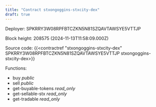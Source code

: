 ```yaml
---
title: "Contract stxongoggins-stxcity-dex"
draft: true
---
```

Deployer: SPKRRY3W08RPFBTCZKN5N81SZQAVTAWSYE5VTTJP


 



Block height: 208575 (2024-11-13T11:58:09.000Z)

Source code: {{<contractref "stxongoggins-stxcity-dex" SPKRRY3W08RPFBTCZKN5N81SZQAVTAWSYE5VTTJP stxongoggins-stxcity-dex>}}

Functions:

* buy _public_
* sell _public_
* get-buyable-tokens _read_only_
* get-sellable-stx _read_only_
* get-tradable _read_only_
